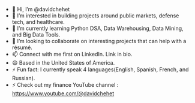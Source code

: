 - 👋 Hi, I’m @davidchehet
- 👀 I’m interested in building projects around public markets, defense tech, and healthcare.
- 🌱 I’m currently learning Python DSA, Data Warehousing, Data Mining, and Big Data Tools.
- 💞️ I’m looking to collaborate on interesting projects that can help with a résumé.
- 📫 Connect with me first on LinkedIn. Link in bio.
- 😄 Based in the United States of America.
- ⚡ Fun fact: I currently speak 4 languages(English, Spanish, French, and Russian).
- ⚡ Check out my finance YouTube channel : [https://www.youtube.com/@davidchehet
](url)
<!---
davidchehet/davidchehet is a ✨ special ✨ repository because its `README.md` (this file) appears on your GitHub profile.
You can click the Preview link to take a look at your changes.
--->
